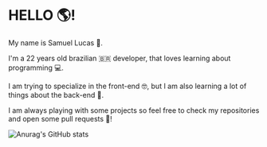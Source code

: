 # HELLO 🌎!

My name is Samuel Lucas 👋.

I'm a 22 years old brazilian 🇧🇷 developer, that loves learning about programming 💻.

I am trying to specialize in the front-end 🤓, but I am also learning a lot of things about the back-end 😬.

I am always playing with some projects so feel free to check my repositories and open some pull requests 🙏!


![Anurag's GitHub stats](https://github-readme-stats.vercel.app/api?username=samuellucas21504&show_icons=true&theme=radical)
